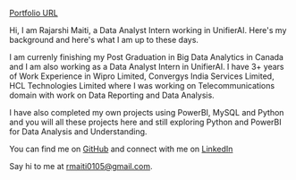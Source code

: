 [Portfolio URL](https://rajmaiti15.wixsite.com/rajmaiti)

Hi, I am Rajarshi Maiti, a Data Analyst Intern working in UnifierAI. Here's my background and here's what I am up to these days.

I am currenly finishing my Post Graduation in Big Data Analytics in Canada and I am also working as a Data Analyst Intern in UnifierAI. I have 3+ years of Work Experience in Wipro Limited, Convergys India Services Limited, HCL Technologies Limited where I was working on Telecommunications domain with work on Data Reporting and Data Analysis.

I have also completed my own projects using PowerBI, MySQL and Python and you will all these projects here and still exploring Python and PowerBI for Data Analysis and Understanding.

You can find me on [GitHub](https://github.com/RajarshiMaiti/RajarshiMaiti/assets/75478574/a80ed8ba-5149-4325-b734-96825b32670f) and connect with me on [LinkedIn](https://www.linkedin.com/in/rajarshi-maiti-6a152313b/)

Say hi to me at rmaiti0105@gmail.com.
